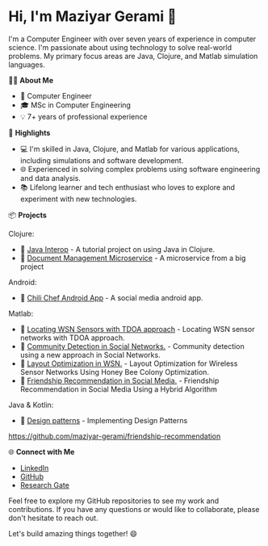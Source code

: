 # Hi, I'm Maziyar Gerami 👋

I'm a Computer Engineer with over seven years of experience in computer science. I'm passionate about using technology to solve real-world problems. My primary focus areas are Java, Clojure, and Matlab simulation languages.

👨‍💻 **About Me**
- 💼 Computer Engineer
- 🎓 MSc in Computer Engineering
- 💡 7+ years of professional experience

🌟 **Highlights**
- 💻 I'm skilled in Java, Clojure, and Matlab for various applications, including simulations and software development.
- 🌐 Experienced in solving complex problems using software engineering and data analysis.
- 📚 Lifelong learner and tech enthusiast who loves to explore and experiment with new technologies.

📦 **Projects**

Clojure:
- 📂 [Java Interop](https://github.com/maziyar-gerami/JavaIntrop) - A tutorial project on using Java in Clojure.
- 📂 [Document Management Microservice](https://github.com/maziyar-gerami/ClojureDocumentManagement) - A microservice from a big project

Android:
- 📂 [Chili Chef Android App](https://github.com/maziyar-gerami/ChiliChef) - A social media android app.

Matlab:
- 📂 [Locating WSN Sensors with TDOA approach](https://github.com/maziyar-gerami/LocatingWSNTDOA) - Locating WSN sensor networks with TDOA approach.
- 📂 [Community Detection in Social Networks.](https://github.com/maziyar-gerami/CommunityDetecion) - Community detection using a new approach in Social Networks.
- 📂 [Layout Optimization in WSN.](https://github.com/maziyar-gerami/LayoutOptimiztionWSN) - Layout Optimization for Wireless Sensor Networks Using Honey Bee Colony Optimization.
- 📂 [Friendship Recommendation in Social Media.](https://github.com/maziyar-gerami/LayoutOptimiztionWSN) - Friendship Recommendation in Social Media Using a Hybrid Algorithm
  
Java & Kotlin:
- 📂 [Design patterns](https://github.com/maziyar-gerami/DesignPatterns) - Implementing Design Patterns

https://github.com/maziyar-gerami/friendship-recommendation

🌐 **Connect with Me**
- [LinkedIn](https://www.linkedin.com/in/maziyar-gerami)
- [GitHub](https://github.com/maziyar-gerami)
- [Research Gate](https://www.researchgate.net/profile/Maziyar-Gerami)


Feel free to explore my GitHub repositories to see my work and contributions. If you have any questions or would like to collaborate, please don't hesitate to reach out.

Let's build amazing things together! 😄

